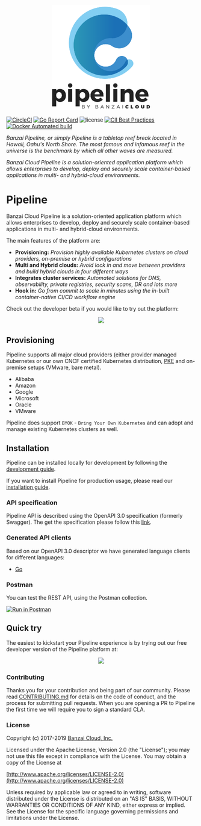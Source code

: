  <p align="center"><img src="docs/images/pipeline_logo.png" width="260"></p>
    
[![CircleCI](https://circleci.com/gh/banzaicloud/pipeline/tree/master.svg?style=shield)](https://circleci.com/gh/banzaicloud/pipeline/tree/master)
[![Go Report Card](https://goreportcard.com/badge/github.com/banzaicloud/pipeline)](https://goreportcard.com/report/github.com/banzaicloud/pipeline)
![license](http://img.shields.io/badge/license-Apache%20v2-orange.svg)
[![CII Best Practices](https://bestpractices.coreinfrastructure.org/projects/1651/badge)](https://bestpractices.coreinfrastructure.org/projects/1651)
[![Docker Automated build](https://img.shields.io/docker/automated/banzaicloud/pipeline.svg)](https://hub.docker.com/r/banzaicloud/pipeline/)


_Banzai Pipeline, or simply Pipeline is a tabletop reef break located in Hawaii, Oahu's North Shore. The most famous and infamous reef in the universe is the benchmark by which all other waves are measured._

_Banzai Cloud Pipeline is a solution-oriented application platform which allows enterprises to develop, deploy and securely scale container-based applications in multi- and hybrid-cloud environments._

# Pipeline

Banzai Cloud Pipeline is a solution-oriented application platform which allows enterprises to develop, deploy and securely scale container-based applications in multi- and hybrid-cloud environments.

The main features of the platform are:

* **Provisioning:** _Provision highly available Kubernetes clusters on cloud providers, on-premise or hybrid configurations_
* **Multi and Hybrid clouds:** _Avoid lock in and move between providers and build hybrid clouds in four different ways_
* **Integrates cluster services:** _Automated solutions for DNS, observability, private registries, security scans, DR and lots more_
* **Hook in:** _Go from commit to scale in minutes using the in-built container-native CI/CD workflow engine_

Check out the developer beta if you would like to try out the platform:
<p align="center">
  <a href="https://beta.banzaicloud.io">
  <img src="https://camo.githubusercontent.com/a487fb3128bcd1ef9fc1bf97ead8d6d6a442049a/68747470733a2f2f62616e7a6169636c6f75642e636f6d2f696d672f7472795f706970656c696e655f627574746f6e2e737667">
  </a>
</p>


## Provisioning

Pipeline supports all major cloud providers (either provider managed Kubernetes or our own CNCF certified Kubernetes distribution, [PKE](https://github.com/banzaicloud/pke) and on-premise setups (VMware, bare metal).

  * Alibaba 
  * Amazon 
  * Google 
  * Microsoft 
  * Oracle 
  * VMware

Pipeline does support `BYOK` - `Bring Your Own Kubernetes` and can adopt and manage existing Kubernetes clusters as well. 

## Installation

Pipeline can be installed locally for development by following the [development guide](docs/pipeline-howto.md).

If you want to install Pipeline for production usage, please read our [installation guide](https://banzaicloud.com/docs/pipeline/quickstart/install-pipeline).

### API specification

Pipeline API is described using the OpenAPI 3.0 specification (formerly Swagger). The get the specification please follow this [link](https://github.com/banzaicloud/pipeline/blob/master/apis/pipeline/pipeline.yaml).

### Generated API clients

Based on our OpenAPI 3.0 descriptor we have generated language clients for different languages:

- [Go](https://github.com/banzaicloud/pipeline/blob/master/client/README.md)

### Postman 

You can test the REST API, using the Postman collection. 

[![Run in Postman](https://run.pstmn.io/button.svg)](docs/postman/e2e_test.postman_collection.json)

## Quick try

The easiest to kickstart your Pipeline experience is by trying out our free developer version of the Pipeline platform at: 

<p align="center">
  <a href="https://beta.banzaicloud.io">
  <img src="https://camo.githubusercontent.com/a487fb3128bcd1ef9fc1bf97ead8d6d6a442049a/68747470733a2f2f62616e7a6169636c6f75642e636f6d2f696d672f7472795f706970656c696e655f627574746f6e2e737667">
  </a>
</p>

### Contributing

Thanks you for your contribution and being part of our community. Please read [CONTRIBUTING.md](https://github.com/banzaicloud/.github/blob/master/CONTRIBUTING.md) for details on the code of conduct, and the process for submitting pull requests. When you are opening a PR to Pipeline the first time we will require you to sign a standard CLA.

### License

Copyright (c) 2017-2019 [Banzai Cloud, Inc.](https://banzaicloud.com)

Licensed under the Apache License, Version 2.0 (the "License");
you may not use this file except in compliance with the License.
You may obtain a copy of the License at

[http://www.apache.org/licenses/LICENSE-2.0](http://www.apache.org/licenses/LICENSE-2.0)

Unless required by applicable law or agreed to in writing, software
distributed under the License is distributed on an "AS IS" BASIS,
WITHOUT WARRANTIES OR CONDITIONS OF ANY KIND, either express or implied.
See the License for the specific language governing permissions and
limitations under the License.
